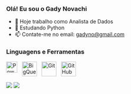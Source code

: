 ### Olá! Eu sou o Gady Novachi


- 🔭 Hoje trabalho como Analista de Dados
- 🌱 Estudando Python
- 📫 Contate-me no email: gadyno@gmail.com
  

### Linguagens e Ferramentas

<img align="left" alt="PowerBI" width="30px" style="padding-right:10px;" src="https://raw.githubusercontent.com/microsoft/PowerBI-Icons/main/SVG/Power-BI.svg"/>
<img align="left" alt="BigQuery" width="40px" style="padding-right:10px;" src="https://github.com/gadyno/ProjetoGit/blob/main/icons/bigquery.svg" />
<img align="left" alt="Git" width="40px" style="padding-right:10px;" src="https://cdn.jsdelivr.net/gh/devicons/devicon/icons/git/git-original.svg" />
<img align="left" alt="GitHub" width="40px" style="padding-right:10px;" src="https://cdn.jsdelivr.net/gh/devicons/devicon/icons/github/github-original.svg" />
<br />

#
<div> 
  <a href = "mailto:gadyno@gmail.com"><img src="https://img.shields.io/badge/Gmail-D14836?style=for-the-badge&logo=gmail&logoColor=white" target="_blank"></a>
  <a href="https://www.linkedin.com/in/gady-novachi/" target="_blank"><img src="https://img.shields.io/badge/-LinkedIn-%230077B5?style=for-the-badge&logo=linkedin&logoColor=white" target="_blank"></a> 
</div>

